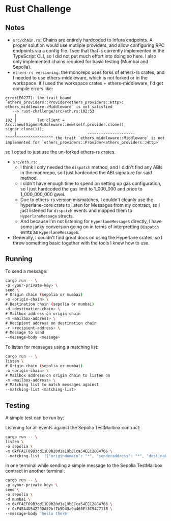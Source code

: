 # Rust Challenge

## Notes

- `src/chain.rs`: Chains are entirely hardcoded to Infura endpoints. A proper solution would use mutliple providers, and allow configuring RPC endpoints via a config file. I see that that is currently implemented in the TypeScript CLI, so I did not put much effort into doing so here. I also only implemented chains required for basic testing (Mumbai and Sepolia).
- `ethers-rs versioning`: the monorepo uses forks of ethers-rs crates, and I needed to use ethers-middleware, which is not forked or in the workspace. If I used the workspace crates + ethers-middleware, I'd get compile errors like:

```
error[E0277]: the trait bound `ethers_providers::Provider<ethers_providers::Http>: ethers_middleware::Middleware` is not satisfied
   --> rust-challenge/src/eth.rs:102:53
    |
102 |         let client = Arc::new(SignerMiddleware::new(self.provider.clone(), signer.clone()));
    |                               --------------------- ^^^^^^^^^^^^^^^^^^^^^ the trait `ethers_middleware::Middleware` is not implemented for `ethers_providers::Provider<ethers_providers::Http>`
```

so I opted to just use the un-forked ethers-rs crates.

- `src/eth.rs`:
  - I think I only needed the `dispatch` method, and I didn't find any ABIs in the monorepo, so I just hardcoded the ABI signature for said method.
  - I didn't have enough time to spend on setting up gas configuration, so I just hardcoded the gas limit to 1_000_000 and price to 1_000_000_000 gwei.
  - Due to ethers-rs version mismatches, I couldn't cleanly use the hyperlane-core crate to listen for Messages from my contract, so I just listened for `dispatch` events and mapped them to `HyperlaneMessage` structs.
  - And because I'm not listening for `HyperlaneMessage`s directly, I have some janky conversion going on in terms of interpretting `Dispatch` evnts as `HyperlaneMessage`s.`
- Generally, I couldn't find great docs on using the Hyperlane crates, so I threw something basic together with the tools I knew how to use.

## Running

To send a message:

```sh
cargo run -- \
-p <your-private-key> \
send \
# Origin chain (sepolia or mumbai)
-o <origin-chain> \
# Destination chain (sepolia or mumbai)
-d <destination-chain> \
# Mailbox address on origin chain
-m <mailbox-address> \
# Recipient address on destination chain
-r <recipient-address> \
# Message to send
--message-body <message>
```

To listen for messages using a matching list:

```sh
cargo run -- \
listen \
# Origin chain (sepolia or mumbai)
-o <origin-chain> \
# Mailbox address on origin chain to listen on
-m <mailbox-address> \
# Matching list to match messages against
--matching-list <matching-list>
```

## Testing

A simple test can be run by:

Listening for all events against the Sepolia TestMailbox contract:

```sh
cargo run -- \
listen \
-o sepolia \
-m 0xfFAEF09B3cd11D9b20d1a19bECca54EEC2884766 \
--matching-list '[{"origindomain": "*", "senderaddress": "*", "destinationdomain": "*", "recipientaddress": "*"}, {}]'`
```

in one terminal while sending a simple message to the Sepolia TestMailbox contract in another terminal:

```sh
cargo run -- \
-p <your-private-key> \
send \
-o sepolia \
-d mumbai \
-m 0xfFAEF09B3cd11D9b20d1a19bECca54EEC2884766 \
-r 0xF45A4D54223DA32bf7b5D43a9a460Ef3C94C713B \
--message-body 'hello there'
```
